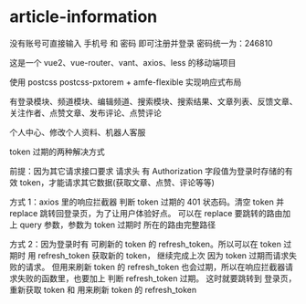 # article-information

没有账号可直接输入 手机号 和 密码 即可注册并登录
密码统一为：246810

 这是一个 vue2、vue-router、vant、axios、less 的移动端项目

 使用 postcss postcss-pxtorem + amfe-flexible 实现响应式布局

 有登录模块、频道模块、编辑频道、搜索模块、搜索结果、文章列表、反馈文章、关注作者、点赞文章、发布评论、点赞评论

 个人中心、修改个人资料、机器人客服

 token 过期的两种解决方式

 前提：因为其它请求接口要求 请求头 有 Authorization 字段值为登录时存储的有效 token，才能请求其它数据(获取文章、点赞、评论等等)

方式 1：axios 里的响应拦截器 判断 token 过期的 401 状态码。清空 token 并 replace 跳转回登录页，为了让用户体验好点。
可以在 replace 要跳转的路由加上 query 参数，参数为 token 过期时 所在的路由完整路径

方式 2：因为登录时有 可刷新的 token 的 refresh_token。所以可以在 token 过期时 用 refresh_token 获取新的 token，
继续完成上次 因为 token 过期而请求失败的请求。
但用来刷新 token 的 refresh_token 也会过期，所以在响应拦截器请求失败的函数里，也要加上 判断 refresh_token 过期。
这时就要跳转到 登录页，重新获取 token 和 用来刷新 token 的 refresh_token

